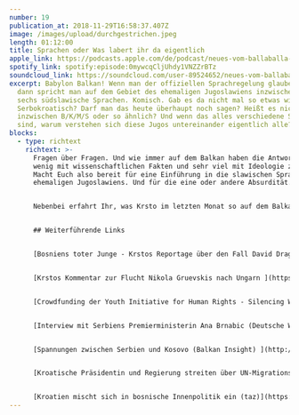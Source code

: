 ```yaml
---
number: 19
publication_at: 2018-11-29T16:58:37.407Z
image: /images/upload/durchgestrichen.jpeg
length: 01:12:00
title: Sprachen oder Was labert ihr da eigentlich
apple_link: https://podcasts.apple.com/de/podcast/neues-vom-ballaballa-balkan-episode-19-sprache-n-oder/id1170436903?i=1000424783602
spotify_link: spotify:episode:0mywcqCljUhdy1VNZZrBTz
soundcloud_link: https://soundcloud.com/user-89524652/neues-vom-ballaballa-balkan-episode-19-sprachen-oder-was-labert-ihr-da-eigentlich
excerpt: Babylon Balkan! Wenn man der offiziellen Sprachregelung glauben mag,
  dann spricht man auf dem Gebiet des ehemaligen Jugoslawiens inzwischen ganze
  sechs südslawische Sprachen. Komisch. Gab es da nicht mal so etwas wie
  Serbokroatisch? Darf man das heute überhaupt noch sagen? Heißt es nicht
  inzwischen B/K/M/S oder so ähnlich? Und wenn das alles verschiedene Sprachen
  sind, warum verstehen sich diese Jugos untereinander eigentlich alle?
blocks:
  - type: richtext
    richtext: >-
      Fragen über Fragen. Und wie immer auf dem Balkan haben die Antworent sehr
      wenig mit wissenschaftlichen Fakten und sehr viel mit Ideologie zu tun.
      Macht Euch also bereit für eine Einführung in die slawischen Sprachen des
      ehemaligen Jugoslawiens. Und für die eine oder andere Absurdität.


      Nebenbei erfahrt Ihr, was Krsto im letzten Monat so auf dem Balkan getrieben hat, wie Danijel prominente Vertreter der "Neuen Rechten" einschüchtert und warum sich "Präsidentin Knutsch-Knutsch" alias Kolinda Grabar-Kitarovic ihre Politik von einem rechtsextremen TV-Moderator diktieren lässt.


      ## Weiterführende Links


      [Bosniens toter Junge - Krstos Reportage über den Fall David Dragicevic (Republik)](https://www.republik.ch/2018/11/12/bosniens-toter-junge?utm_medium=social&utm_source=445&utm_campaign=daviddragicevic&fbclid=IwAR0X4agpG8DNXQuxcMrqPx087vpv6inkzSc8F0tl4-TdF0xQuT8a_L2pkUw)


      [Krstos Kommentar zur Flucht Nikola Gruevskis nach Ungarn ](https://www.dw.com/de/mein-europa-fl%C3%BCchtling-gruevski-und-die-neue-balkanroute/a-46329093)


      [Crowdfunding der Youth Initiative for Human Rights - Silencing War Criminals](https://www.indiegogo.com/projects/ratni-zlocinci-da-zacute-silence-war-criminals?fbclid=IwAR0srU-MIK5e7g3VYIJPIBGECw4TwVVEuGc_KtyZPO32YotCHgM8lXa6w-M#/)


      [Interview mit Serbiens Premierministerin Ana Brnabic (Deutsche Welle)](https://www.dw.com/en/serbian-pm-ana-brnabic-on-conflict-zone/av-46299156)


      [Spannungen zwischen Serbien und Kosovo (Balkan Insight) ](http://www.balkaninsight.com/en/article/resolution-for-kosovo-serbia-deadlock-remains-uncertain-11-28-2018)


      [Kroatische Präsidentin und Regierung streiten über UN-Migrationspakt (Presse) ](https://diepresse.com/home/ausland/aussenpolitik/5525219/Kroatische-Praesidentin-und-Regierung-streiten-ueber-UNMigrationspakt)


      [Kroatien mischt sich in bosnische Innenpolitik ein (taz)](https://www.taz.de/!5550191/)
---
```

